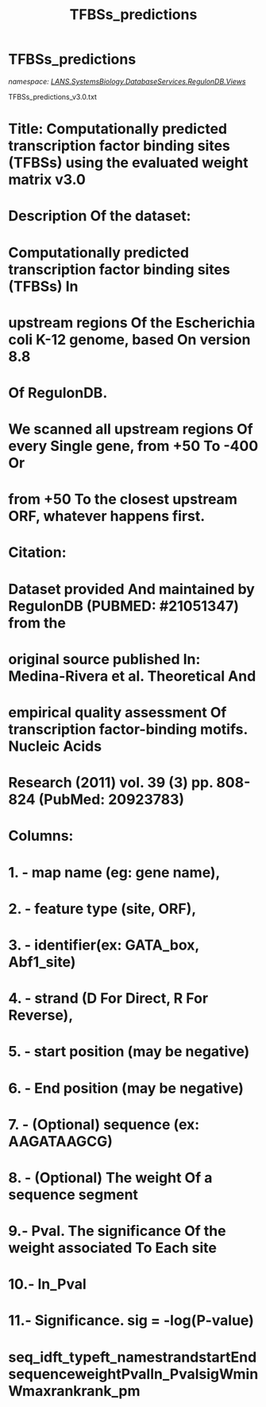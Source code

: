 ﻿---
title: TFBSs_predictions
---

# TFBSs_predictions
_namespace: [LANS.SystemsBiology.DatabaseServices.RegulonDB.Views](N-LANS.SystemsBiology.DatabaseServices.RegulonDB.Views.html)_

TFBSs_predictions_v3.0.txt
 
 # Title: Computationally predicted transcription factor binding sites (TFBSs) using the evaluated weight matrix v3.0
 #
 #
 # Description Of the dataset:
 #
 # Computationally predicted transcription factor binding sites (TFBSs) In
 # upstream regions Of the Escherichia coli K-12 genome, based On version 8.8
 # Of RegulonDB.
 # We scanned all upstream regions Of every Single gene, from +50 To -400 Or
 # from +50 To the closest upstream ORF, whatever happens first.
 #
 #
 # Citation:
 #
 # Dataset provided And maintained by RegulonDB (PUBMED: #21051347) from the
 # original source published In: Medina-Rivera et al. Theoretical And
 # empirical quality assessment Of transcription factor-binding motifs. Nucleic Acids
 # Research (2011) vol. 39 (3) pp. 808-824 (PubMed: 20923783)
 #
 # Columns:
 # 1. - map name (eg: gene name),
 # 2. - feature type (site, ORF),
 # 3. - identifier(ex: GATA_box, Abf1_site)
 # 4. - strand (D For Direct, R For Reverse),
 # 5. - start position (may be negative)
 # 6. - End position (may be negative)
 # 7. - (Optional) sequence (ex: AAGATAAGCG)
 # 8. - (Optional) The weight Of a sequence segment
 # 9.- Pval. The significance Of the weight associated To Each site
 # 10.- ln_Pval
 # 11.- Significance. sig = -log(P-value)
 #
 # seq_idft_typeft_namestrandstartEndsequenceweightPvalln_PvalsigWminWmaxrankrank_pm




